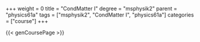 +++
weight = 0
title = "CondMatter I"
degree = "msphysik2"
parent = "physics61a"
tags = ["msphysik2", "CondMatter I", "physics61a"]
categories = ["course"]
+++

{{< genCoursePage >}}
